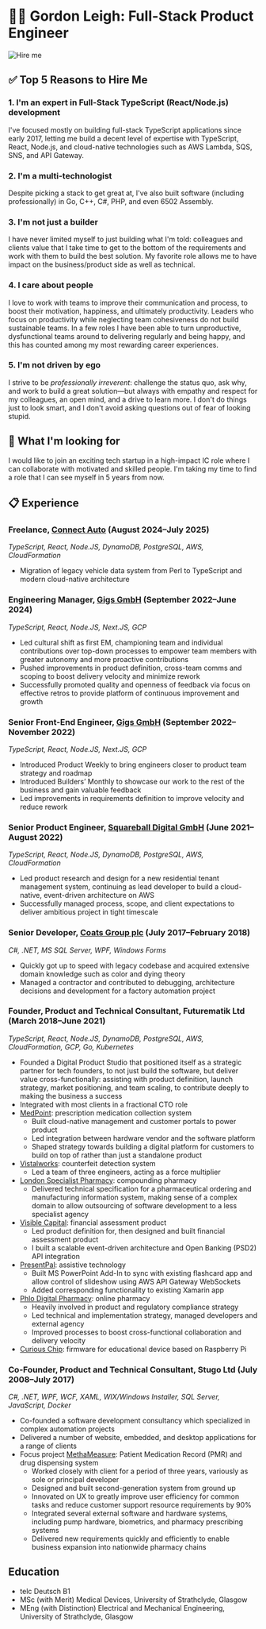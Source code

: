 # 👨‍💻 Gordon Leigh: Full-Stack Product Engineer

![Hire me](https://media2.giphy.com/media/v1.Y2lkPTc5MGI3NjExcDVhbTh0YmJzMW94emI1c2tucDIzbnVqcmVrbWVraG1ucW5jc2gwbyZlcD12MV9pbnRlcm5hbF9naWZfYnlfaWQmY3Q9Zw/g3QST0013iD8yamds4/giphy.gif)

## ✅ Top 5 Reasons to Hire Me

### 1. I'm an expert in Full-Stack TypeScript (React/Node.js) development

I've focused mostly on building full-stack TypeScript applications since early 2017, letting me build a decent level of expertise with TypeScript, React, Node.js, and cloud-native technologies such as AWS Lambda, SQS, SNS, and API Gateway.

### 2. I'm a multi-technologist

Despite picking a stack to get great at, I've also built software (including professionally) in Go, C++, C#, PHP, and even 6502 Assembly.

### 3. I'm not just a builder

I have never limited myself to just building what I'm told: colleagues and clients value that I take time to get to the bottom of the requirements and work with them to build the best solution. My favorite role allows me to have impact on the business/product side as well as technical.

### 4. I care about people

I love to work with teams to improve their communication and process, to boost their motivation, happiness, and ultimately productivity. Leaders who focus on productivity while neglecting team cohesiveness do not build sustainable teams. In a few roles I have been able to turn unproductive, dysfunctional teams around to delivering regularly and being happy, and this has counted among my most rewarding career experiences.

### 5. I'm not driven by ego

I strive to be _professionally irreverent_: challenge the status quo, ask why, and work to build a great solution—but always with empathy and respect for my colleagues, an open mind, and a drive to learn more. I don't do things just to look smart, and I don't avoid asking questions out of fear of looking stupid.

## 🎯 What I'm looking for

I would like to join an exciting tech startup in a high-impact IC role where I can collaborate with motivated and skilled people. I'm taking my time to find a role that I can see myself in 5 years from now.

## 📋 Experience

### Freelance, [Connect Auto](https://www.connect.auto/) (August 2024–July 2025)

_TypeScript, React, Node.JS, DynamoDB, PostgreSQL, AWS, CloudFormation_

- Migration of legacy vehicle data system from Perl to TypeScript and
  modern cloud-native architecture

### Engineering Manager, [Gigs GmbH](https://gigs.com/) (September 2022–June 2024)

_TypeScript, React, Node.JS, Next.JS, GCP_

- Led cultural shift as first EM, championing team and individual contributions over top-down processes to empower team members with greater autonomy and more proactive contributions
- Pushed improvements in product definition, cross-team comms and scoping to boost delivery velocity and minimize rework
- Successfully promoted quality and openness of feedback via focus on effective retros to provide platform of continuous improvement and growth

### Senior Front-End Engineer, [Gigs GmbH](https://gigs.com/) (September 2022–November 2022)

_TypeScript, React, Node.JS, Next.JS, GCP_

- Introduced Product Weekly to bring engineers closer to product team strategy and roadmap
- Introduced Builders’ Monthly to showcase our work to the rest of the business and gain valuable feedback
- Led improvements in requirements definition to improve velocity and reduce rework

### Senior Product Engineer, [Squareball Digital GmbH](https://distologystudios.com/) (June 2021–August 2022)

_TypeScript, React, Node.JS, DynamoDB, PostgreSQL, AWS, CloudFormation_

- Led product research and design for a new residential tenant management system, continuing as lead developer to build a cloud- native, event-driven architecture on AWS
- Successfully managed process, scope, and client expectations to deliver ambitious project in tight timescale

### Senior Developer, [Coats Group plc](https://www.coats.com/en/) (July 2017–February 2018)

_C#, .NET, MS SQL Server, WPF, Windows Forms_

- Quickly got up to speed with legacy codebase and acquired extensive domain knowledge such as color and dying theory
- Managed a contractor and contributed to debugging, architecture decisions and development for a factory automation project

### Founder, Product and Technical Consultant, Futurematik Ltd (March 2018–June 2021)

_TypeScript, React, Node.JS, DynamoDB, PostgreSQL, AWS, CloudFormation, GCP, Go, Kubernetes_

- Founded a Digital Product Studio that positioned itself as a strategic partner for tech founders, to not just build the software, but deliver value cross-functionally: assisting with product definition, launch strategy, market positioning, and team scaling, to contribute deeply to making the business a success
- Integrated with most clients in a fractional CTO role
- [MedPoint](https://medpointuk.com/): prescription medication collection system
  - Built cloud-native management and customer portals to power product
  - Led integration between hardware vendor and the software platform
  - Shaped strategy towards building a digital platform for customers to build on top of rather than just a standalone product
- [Vistalworks](https://vistalworks.com/): counterfeit detection system
  - Led a team of three engineers, acting as a force multiplier
- [London Specialist Pharmacy](https://specialist-pharmacy.com/): compounding pharmacy
  - Delivered technical specification for a pharmaceutical ordering and manufacturing information system, making sense of a complex domain to allow outsourcing of software development to a less specialist agency
- [Visible Capital](https://visiblecapital.io/): financial assessment product
  - Led product definition for, then designed and built financial assessment product
  - I built a scalable event-driven architecture and Open Banking (PSD2) API integration
- [PresentPal](https://presentpal.co.uk/): assistive technology
  - Built MS PowerPoint Add-In to sync with existing flashcard app and allow control of slideshow using AWS API Gateway WebSockets
  - Added corresponding functionality to existing Xamarin app
- [Phlo Digital Pharmacy](https://wearephlo.com/): online pharmacy
  - Heavily involved in product and regulatory compliance strategy
  - Led technical and implementation strategy, managed developers and external agency
  - Improved processes to boost cross-functional collaboration and delivery velocity
- [Curious Chip](https://www.thisispip.com/): firmware for educational device based on Raspberry Pi

### Co-Founder, Product and Technical Consultant, Stugo Ltd (July 2008–July 2017)

_C#, .NET, WPF, WCF, XAML, WIX/Windows Installer, SQL Server, JavaScript, Docker_

- Co-founded a software development consultancy which specialized in complex automation projects
- Delivered a number of website, embedded, and desktop applications for a range of clients
- Focus project [MethaMeasure](https://methameasure.co.uk/): Patient Medication Record (PMR) and drug dispensing system
  - Worked closely with client for a period of three years, variously as sole or principal developer
  - Designed and built second-generation system from ground up
  - Innovated on UX to greatly improve user efficiency for common tasks and reduce customer support resource requirements by 90%
  - Integrated several external software and hardware systems, including pump hardware, biometrics, and pharmacy prescribing systems
  - Delivered new requirements quickly and efficiently to enable business expansion into nationwide pharmacy chains

## Education

- telc Deutsch B1
- MSc (with Merit) Medical Devices, University of Strathclyde, Glasgow
- MEng (with Distinction) Electrical and Mechanical Engineering, University of Strathclyde, Glasgow
